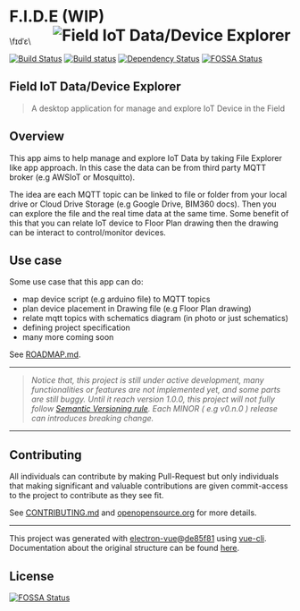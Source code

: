 <h1>
    <span>F.I.D.E</span> 
    <span><img src="build/icons/256x256.png" alt="Field IoT Data/Device Explorer" align="right"></span>
    <span>(WIP)</span>
</h1>
\fɪdˈɛ\

[![Build Status](https://travis-ci.org/DrSensor/F.I.D.E.svg?branch=master)](https://travis-ci.org/DrSensor/F.I.D.E)
[![Build status](https://ci.appveyor.com/api/projects/status/mjefjrnm444kt1rr?svg=true)](https://ci.appveyor.com/project/DrSensor/f-i-d-e)
[![Dependency Status](https://dependencyci.com/github/DrSensor/F.I.D.E/badge)](https://dependencyci.com/github/DrSensor/F.I.D.E)
[![FOSSA Status](https://app.fossa.io/api/projects/git%2Bgithub.com%2FDrSensor%2FF.I.D.E.svg?type=shield)](https://app.fossa.io/projects/git%2Bgithub.com%2FDrSensor%2FF.I.D.E?ref=badge_shield)

## Field IoT Data/Device Explorer

<!-- Insert LOGO HERE -->

> A desktop application for manage and explore IoT Device in the Field


## Overview
This app aims to help manage and explore IoT Data by taking File Explorer like app approach. In this case the data can be from third party MQTT broker (e.g AWSIoT or Mosquitto).

<!-- Insert GIF Image for application Demo HERE-->

The idea are each MQTT topic can be linked to file or folder from your local drive or Cloud Drive Storage (e.g Google Drive, BIM360 docs). Then you can explore the file and the real time data at the same time. Some benefit of this that you can relate IoT device to Floor Plan drawing then the drawing can be interact to control/monitor devices.

## Use case
Some use case that this app can do:
- map device script (e.g arduino file) to MQTT topics
- plan device placement in Drawing file (e.g Floor Plan drawing)
- relate mqtt topics with schematics diagram (in photo or just schematics)
- defining project specification
- many more coming soon

See [ROADMAP.md](./ROADMAP.md).


---
> *Notice that, this project is still under active development, many functionalities or features are not implemented yet, and some parts are still buggy. Until it reach version 1.0.0, this project will not fully follow [Semantic Versioning rule](http://semver.org). Each MINOR ( e.g v0.n.0 ) release can introduces breaking change.*

---
## Contributing
All individuals can contribute by making Pull-Request but only individuals that making significant and valuable contributions are given commit-access to the project to contribute as they see fit.

See [CONTRIBUTING.md](./CONTRIBUTING.md) and [openopensource.org](http://openopensource.org/) for more details.



---
This project was generated with [electron-vue](https://github.com/SimulatedGREG/electron-vue)@[de85f81](https://github.com/SimulatedGREG/electron-vue/tree/de85f81890c01500113738bfe57bef136f9fbf52) using [vue-cli](https://github.com/vuejs/vue-cli). Documentation about the original structure can be found [here](https://simulatedgreg.gitbooks.io/electron-vue/content/index.html).


## License
[![FOSSA Status](https://app.fossa.io/api/projects/git%2Bgithub.com%2FDrSensor%2FF.I.D.E.svg?type=large)](https://app.fossa.io/projects/git%2Bgithub.com%2FDrSensor%2FF.I.D.E?ref=badge_large)
